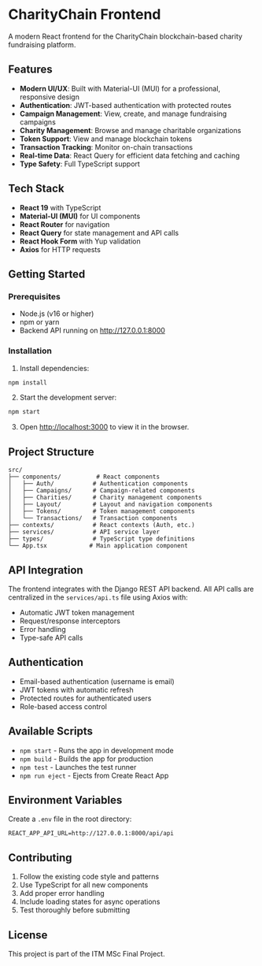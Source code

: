 # CharityChain Frontend

A modern React frontend for the CharityChain blockchain-based charity fundraising platform.

## Features

- **Modern UI/UX**: Built with Material-UI (MUI) for a professional, responsive design
- **Authentication**: JWT-based authentication with protected routes
- **Campaign Management**: View, create, and manage fundraising campaigns
- **Charity Management**: Browse and manage charitable organizations
- **Token Support**: View and manage blockchain tokens
- **Transaction Tracking**: Monitor on-chain transactions
- **Real-time Data**: React Query for efficient data fetching and caching
- **Type Safety**: Full TypeScript support

## Tech Stack

- **React 19** with TypeScript
- **Material-UI (MUI)** for UI components
- **React Router** for navigation
- **React Query** for state management and API calls
- **React Hook Form** with Yup validation
- **Axios** for HTTP requests

## Getting Started

### Prerequisites

- Node.js (v16 or higher)
- npm or yarn
- Backend API running on http://127.0.0.1:8000

### Installation

1. Install dependencies:
```bash
npm install
```

2. Start the development server:
```bash
npm start
```

3. Open [http://localhost:3000](http://localhost:3000) to view it in the browser.

## Project Structure

```
src/
├── components/          # React components
│   ├── Auth/           # Authentication components
│   ├── Campaigns/      # Campaign-related components
│   ├── Charities/      # Charity management components
│   ├── Layout/         # Layout and navigation components
│   ├── Tokens/         # Token management components
│   └── Transactions/   # Transaction components
├── contexts/           # React contexts (Auth, etc.)
├── services/           # API service layer
├── types/              # TypeScript type definitions
└── App.tsx            # Main application component
```

## API Integration

The frontend integrates with the Django REST API backend. All API calls are centralized in the `services/api.ts` file using Axios with:

- Automatic JWT token management
- Request/response interceptors
- Error handling
- Type-safe API calls

## Authentication

- Email-based authentication (username is email)
- JWT tokens with automatic refresh
- Protected routes for authenticated users
- Role-based access control

## Available Scripts

- `npm start` - Runs the app in development mode
- `npm build` - Builds the app for production
- `npm test` - Launches the test runner
- `npm run eject` - Ejects from Create React App

## Environment Variables

Create a `.env` file in the root directory:

```env
REACT_APP_API_URL=http://127.0.0.1:8000/api/api
```

## Contributing

1. Follow the existing code style and patterns
2. Use TypeScript for all new components
3. Add proper error handling
4. Include loading states for async operations
5. Test thoroughly before submitting

## License

This project is part of the ITM MSc Final Project.